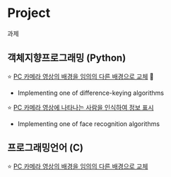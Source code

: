 # Project
과제

## 객체지향프로그래밍 (Python)
⭐ [PC 카메라 영상의 배경을 임의의 다른 배경으로 교체](https://github.com/thstnwl/Project/tree/main/backgroundRemoval-master) 🔗
   - Implementing one of difference-keying algorithms

⭐ [PC 카메라 영상에 나타나는 사람을 인식하여 정보 표시](https://github.com/thstnwl/Project/tree/main/OpenCV-Face-Recognition-master)
   - Implementing one of face recognition algorithms

## 프로그래밍언어 (C)
⭐ [PC 카메라 영상의 배경을 임의의 다른 배경으로 교체](https://github.com/thstnwl/Project/tree/main/backgroundRemoval-master)
